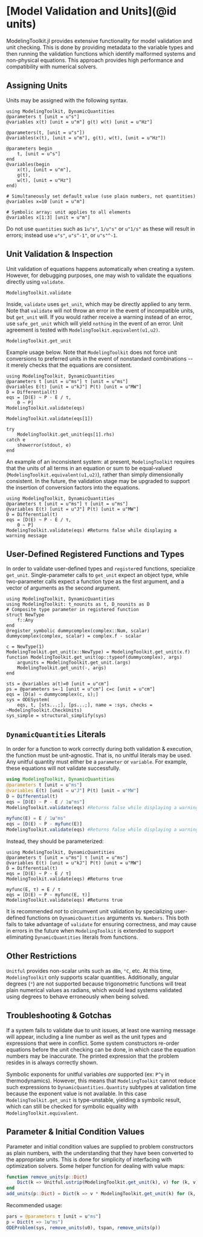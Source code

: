# [Model Validation and Units](@id units)

ModelingToolkit.jl provides extensive functionality for model validation and unit checking. This is done by providing metadata to the variable types and then running the validation functions which identify malformed systems and non-physical equations. This approach provides high performance and compatibility with numerical solvers.

## Assigning Units

Units may be assigned with the following syntax.

```@example validation
using ModelingToolkit, DynamicQuantities
@parameters t [unit = u"s"]
@variables x(t) [unit = u"m"] g(t) w(t) [unit = u"Hz"]

@parameters(t, [unit = u"s"])
@variables(x(t), [unit = u"m"], g(t), w(t), [unit = u"Hz"])

@parameters begin
    t, [unit = u"s"]
end
@variables(begin
    x(t), [unit = u"m"],
    g(t),
    w(t), [unit = u"Hz"]
end)

# Simultaneously set default value (use plain numbers, not quantities)
@variables x=10 [unit = u"m"]

# Symbolic array: unit applies to all elements
@variables x[1:3] [unit = u"m"]
```

Do not use `quantities` such as  `1u"s"`, `1/u"s"` or `u"1/s"` as these will result in errors; instead use `u"s"`, `u"s^-1"`, or `u"s"^-1`.

## Unit Validation & Inspection

Unit validation of equations happens automatically when creating a system. However, for debugging purposes, one may wish to validate the equations directly using `validate`.

```@docs
ModelingToolkit.validate
```

Inside, `validate` uses `get_unit`, which may be directly applied to any term. Note that `validate` will not throw an error in the event of incompatible units, but `get_unit` will. If you would rather receive a warning instead of an error, use `safe_get_unit` which will yield `nothing` in the event of an error. Unit agreement is tested with `ModelingToolkit.equivalent(u1,u2)`.

```@docs
ModelingToolkit.get_unit
```

Example usage below. Note that `ModelingToolkit` does not force unit conversions to preferred units in the event of nonstandard combinations -- it merely checks that the equations are consistent.

```@example validation
using ModelingToolkit, DynamicQuantities
@parameters t [unit = u"ms"] τ [unit = u"ms"]
@variables E(t) [unit = u"kJ"] P(t) [unit = u"MW"]
D = Differential(t)
eqs = [D(E) ~ P - E / τ,
    0 ~ P]
ModelingToolkit.validate(eqs)
```

```@example validation
ModelingToolkit.validate(eqs[1])
```

```@example validation
try
    ModelingToolkit.get_unit(eqs[1].rhs)
catch e
    showerror(stdout, e)
end
```

An example of an inconsistent system: at present, `ModelingToolkit` requires that the units of all terms in an equation or sum to be equal-valued (`ModelingToolkit.equivalent(u1,u2)`), rather than simply dimensionally consistent. In the future, the validation stage may be upgraded to support the insertion of conversion factors into the equations.

```@example validation
using ModelingToolkit, DynamicQuantities
@parameters t [unit = u"ms"] τ [unit = u"ms"]
@variables E(t) [unit = u"J"] P(t) [unit = u"MW"]
D = Differential(t)
eqs = [D(E) ~ P - E / τ,
    0 ~ P]
ModelingToolkit.validate(eqs) #Returns false while displaying a warning message
```

## User-Defined Registered Functions and Types

In order to validate user-defined types and `register`ed functions, specialize `get_unit`.  Single-parameter calls to `get_unit`
expect an object type, while two-parameter calls expect a function type as the first argument, and a vector of arguments as the
second argument.

```@example validation2
using ModelingToolkit, DynamicQuantities
using ModelingToolkit: t_nounits as t, D_nounits as D
# Composite type parameter in registered function
struct NewType
    f::Any
end
@register_symbolic dummycomplex(complex::Num, scalar)
dummycomplex(complex, scalar) = complex.f - scalar

c = NewType(1)
ModelingToolkit.get_unit(x::NewType) = ModelingToolkit.get_unit(x.f)
function ModelingToolkit.get_unit(op::typeof(dummycomplex), args)
    argunits = ModelingToolkit.get_unit.(args)
    ModelingToolkit.get_unit(-, args)
end

sts = @variables a(t)=0 [unit = u"cm"]
ps = @parameters s=-1 [unit = u"cm"] c=c [unit = u"cm"]
eqs = [D(a) ~ dummycomplex(c, s);]
sys = ODESystem(
    eqs, t, [sts...;], [ps...;], name = :sys, checks = ~ModelingToolkit.CheckUnits)
sys_simple = structural_simplify(sys)
```

## `DynamicQuantities` Literals

In order for a function to work correctly during both validation & execution, the function must be unit-agnostic. That is, no unitful literals may be used. Any unitful quantity must either be a `parameter` or `variable`. For example, these equations will not validate successfully.

```julia
using ModelingToolkit, DynamicQuantities
@parameters t [unit = u"ms"]
@variables E(t) [unit = u"J"] P(t) [unit = u"MW"]
D = Differential(t)
eqs = [D(E) ~ P - E / 1u"ms"]
ModelingToolkit.validate(eqs) #Returns false while displaying a warning message

myfunc(E) = E / 1u"ms"
eqs = [D(E) ~ P - myfunc(E)]
ModelingToolkit.validate(eqs) #Returns false while displaying a warning message
```

Instead, they should be parameterized:

```@example validation3
using ModelingToolkit, DynamicQuantities
@parameters t [unit = u"ms"] τ [unit = u"ms"]
@variables E(t) [unit = u"kJ"] P(t) [unit = u"MW"]
D = Differential(t)
eqs = [D(E) ~ P - E / τ]
ModelingToolkit.validate(eqs) #Returns true
```

```@example validation3
myfunc(E, τ) = E / τ
eqs = [D(E) ~ P - myfunc(E, τ)]
ModelingToolkit.validate(eqs) #Returns true
```

It is recommended *not* to circumvent unit validation by specializing user-defined functions on `DynamicQuantities` arguments vs. `Numbers`. This both fails to take advantage of `validate` for ensuring correctness, and may cause in errors in the
future when `ModelingToolkit` is extended to support eliminating `DynamicQuantities` literals from functions.

## Other Restrictions

`Unitful` provides non-scalar units such as `dBm`, `°C`, etc. At this time, `ModelingToolkit` only supports scalar quantities. Additionally, angular degrees (`°`) are not supported because trigonometric functions will treat plain numerical values as radians, which would lead systems validated using degrees to behave erroneously when being solved.

## Troubleshooting & Gotchas

If a system fails to validate due to unit issues, at least one warning message will appear, including a line number as well as the unit types and expressions that were in conflict. Some system constructors re-order equations before the unit checking can be done, in which case the equation numbers may be inaccurate. The printed expression that the problem resides in is always correctly shown.

Symbolic exponents for unitful variables *are* supported (ex: `P^γ` in thermodynamics). However, this means that `ModelingToolkit` cannot reduce such expressions to `DynamicQuantities.Quantity` subtypes at validation time because the exponent value is not available. In this case `ModelingToolkit.get_unit` is type-unstable, yielding a symbolic result, which can still be checked for symbolic equality with `ModelingToolkit.equivalent`.

## Parameter & Initial Condition Values

Parameter and initial condition values are supplied to problem constructors as plain numbers, with the understanding that they have been converted to the appropriate units. This is done for simplicity of interfacing with optimization solvers. Some helper function for dealing with value maps:

```julia
function remove_units(p::Dict)
    Dict(k => Unitful.ustrip(ModelingToolkit.get_unit(k), v) for (k, v) in p)
end
add_units(p::Dict) = Dict(k => v * ModelingToolkit.get_unit(k) for (k, v) in p)
```

Recommended usage:

```julia
pars = @parameters τ [unit = u"ms"]
p = Dict(τ => 1u"ms")
ODEProblem(sys, remove_units(u0), tspan, remove_units(p))
```
